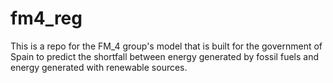 # fm4_reg
This is a repo for the FM_4 group's model that is built for the government of Spain to predict the shortfall between energy generated by fossil fuels and energy generated with renewable sources. 
